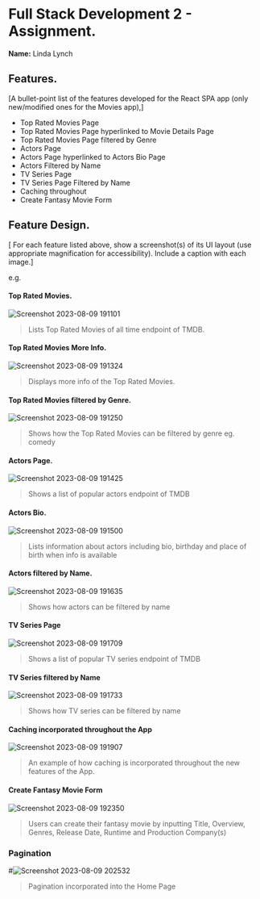 
# Full Stack Development 2 - Assignment.

__Name:__ Linda Lynch

## Features.

[A bullet-point list of the features developed for the React SPA app (only new/modified ones for the Movies app),]

+ Top Rated Movies Page
+ Top Rated Movies Page hyperlinked to Movie Details Page
+ Top Rated Movies Page filtered by Genre
+ Actors Page
+ Actors Page hyperlinked to Actors Bio Page
+ Actors Filtered by Name
+ TV Series Page
+ TV Series Page Filtered by Name
+ Caching throughout
+ Create Fantasy Movie Form


## Feature Design.

[ For each feature listed above, show a screenshot(s) of its UI layout (use appropriate magnification for accessibility). Include a caption with each image.]

e.g. 

#### Top Rated Movies.
![Screenshot 2023-08-09 191101](https://github.com/lindmlynch/labMoviesApp/assets/97634723/e580633b-e7fb-4760-8f70-da761e0ee73c)

> Lists Top Rated Movies of all time endpoint of TMDB.



#### Top Rated Movies More Info.
![Screenshot 2023-08-09 191324](https://github.com/lindmlynch/labMoviesApp/assets/97634723/ded013d1-8750-44a4-9f9c-228c1b016518)

> Displays more info of the Top Rated Movies.



#### Top Rated Movies filtered by Genre.
![Screenshot 2023-08-09 191250](https://github.com/lindmlynch/labMoviesApp/assets/97634723/57447f39-7284-42c6-b0f2-3e423c07d67b)

> Shows how the Top Rated Movies can be filtered by genre eg. comedy



#### Actors Page.
![Screenshot 2023-08-09 191425](https://github.com/lindmlynch/labMoviesApp/assets/97634723/d3c293ed-37fb-4e10-b978-84dc3df94073)

> Shows a list of popular actors endpoint of TMDB



#### Actors Bio.
![Screenshot 2023-08-09 191500](https://github.com/lindmlynch/labMoviesApp/assets/97634723/56a7620a-195c-4873-a228-e1c2ec8ffc23)

> Lists information about actors including bio, birthday and place of birth when info is available



#### Actors filtered by Name.
![Screenshot 2023-08-09 191635](https://github.com/lindmlynch/labMoviesApp/assets/97634723/d4312ef8-1acf-456f-bf62-2c8bf8f662ff)

> Shows how actors can be filtered by name



#### TV Series Page
![Screenshot 2023-08-09 191709](https://github.com/lindmlynch/labMoviesApp/assets/97634723/439c9010-3d6f-4009-8a4d-9525c869079c)

> Shows a list of popular TV series endpoint of TMDB



#### TV Series filtered by Name
![Screenshot 2023-08-09 191733](https://github.com/lindmlynch/labMoviesApp/assets/97634723/54ea8c9c-4bfb-453a-9e14-936f5d5b726c)

> Shows how TV series can be filtered by name



#### Caching incorporated throughout the App
![Screenshot 2023-08-09 191907](https://github.com/lindmlynch/labMoviesApp/assets/97634723/72b53616-5885-42be-aadf-da379a964986)

> An example of how caching is incorporated throughout the new features of the App.



#### Create Fantasy Movie Form
![Screenshot 2023-08-09 192350](https://github.com/lindmlynch/labMoviesApp/assets/97634723/0e7a6ab8-06e4-4707-a764-ae2b60fcf9fc)

> Users can create their fantasy movie by inputting Title, Overview, Genres, Release Date, Runtime and Production Company(s)



### Pagination
#![Screenshot 2023-08-09 202532](https://github.com/lindmlynch/labMoviesApp/assets/97634723/3d25ca11-b833-413d-b1ff-a05465178a89)

> Pagination incorporated into the Home Page







